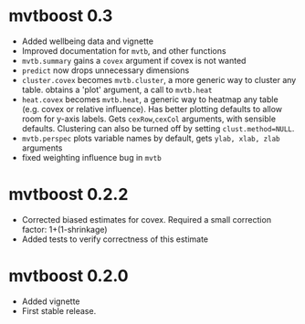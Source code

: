 # mvtboost 0.3
- Added wellbeing data and vignette
- Improved documentation for `mvtb`, and other functions
- `mvtb.summary` gains a `covex` argument if covex is not wanted
- `predict` now drops unnecessary dimensions
- `cluster.covex` becomes `mvtb.cluster`, a more generic way to cluster any table. obtains a 'plot' argument, a call to `mvtb.heat`
- `heat.covex` becomes `mvtb.heat`, a generic way to heatmap any table (e.g. covex or relative influence). Has better plotting defaults to allow room for y-axis labels. Gets `cexRow`,`cexCol` arguments, with sensible defaults. Clustering can also be turned off by setting `clust.method=NULL`.
- `mvtb.perspec` plots variable names by default, gets `ylab, xlab, zlab` arguments
- fixed weighting influence bug in `mvtb`

# mvtboost 0.2.2
- Corrected biased estimates for covex. Required a small correction factor: 1+(1-shrinkage)
- Added tests to verify correctness of this estimate

# mvtboost 0.2.0

- Added vignette
- First stable release.